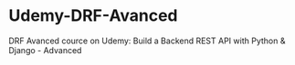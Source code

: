 # Udemy-DRF-Avanced
DRF Avanced cource on Udemy: Build a Backend REST API with Python &amp; Django - Advanced

